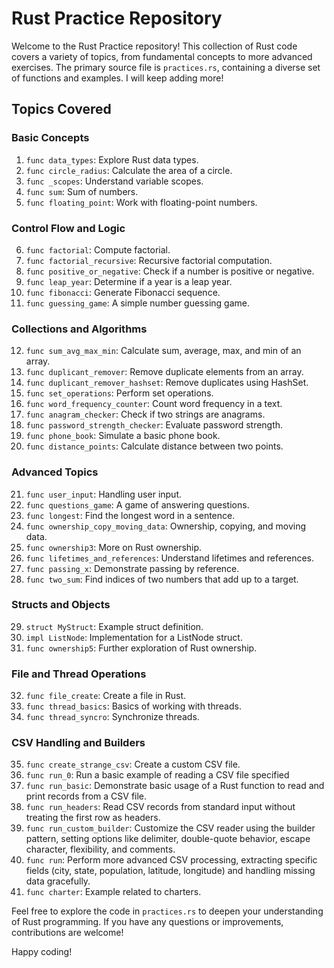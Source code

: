 
# Rust Practice Repository

Welcome to the Rust Practice repository! This collection of Rust code covers a variety of topics, from fundamental concepts to more advanced exercises. The primary source file is `practices.rs`, containing a diverse set of functions and examples.
I will keep adding more!
## Topics Covered

### Basic Concepts
1. `func data_types`: Explore Rust data types.
2. `func circle_radius`: Calculate the area of a circle.
3. `func _scopes`: Understand variable scopes.
4. `func sum`: Sum of numbers.
5. `func floating_point`: Work with floating-point numbers.

### Control Flow and Logic
6. `func factorial`: Compute factorial.
7. `func factorial_recursive`: Recursive factorial computation.
8. `func positive_or_negative`: Check if a number is positive or negative.
9. `func leap_year`: Determine if a year is a leap year.
10. `func fibonacci`: Generate Fibonacci sequence.
11. `func guessing_game`: A simple number guessing game.

### Collections and Algorithms
12. `func sum_avg_max_min`: Calculate sum, average, max, and min of an array.
13. `func duplicant_remover`: Remove duplicate elements from an array.
14. `func duplicant_remover_hashset`: Remove duplicates using HashSet.
15. `func set_operations`: Perform set operations.
16. `func word_frequency_counter`: Count word frequency in a text.
17. `func anagram_checker`: Check if two strings are anagrams.
18. `func password_strength_checker`: Evaluate password strength.
19. `func phone_book`: Simulate a basic phone book.
20. `func distance_points`: Calculate distance between two points.

### Advanced Topics
21. `func user_input`: Handling user input.
22. `func questions_game`: A game of answering questions.
23. `func longest`: Find the longest word in a sentence.
24. `func ownership_copy_moving_data`: Ownership, copying, and moving data.
25. `func ownership3`: More on Rust ownership.
26. `func lifetimes_and_references`: Understand lifetimes and references.
27. `func passing_x`: Demonstrate passing by reference.
28. `func two_sum`: Find indices of two numbers that add up to a target.

### Structs and Objects
29. `struct MyStruct`: Example struct definition.
30. `impl ListNode`: Implementation for a ListNode struct.
31. `func ownership5`: Further exploration of Rust ownership.

### File and Thread Operations
32. `func file_create`: Create a file in Rust.
33. `func thread_basics`: Basics of working with threads.
34. `func thread_syncro`: Synchronize threads.

### CSV Handling and Builders
35. `func create_strange_csv`: Create a custom CSV file.
36. `func run_0`: Run a basic example of reading a CSV file specified
37. `func run_basic`: Demonstrate basic usage of a Rust function to read and print records from a CSV file.
38. `func run_headers`: Read CSV records from standard input without treating the first row as headers.
39. `func run_custom_builder`: Customize the CSV reader using the builder pattern, setting options like delimiter, double-quote behavior, escape character, flexibility, and comments.
40. `func run`: Perform more advanced CSV processing, extracting specific fields (city, state, population, latitude, longitude) and handling missing data gracefully.
41. `func charter`: Example related to charters.

Feel free to explore the code in `practices.rs` to deepen your understanding of Rust programming. If you have any questions or improvements, contributions are welcome!

Happy coding!
